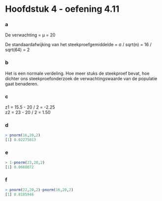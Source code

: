 # Hoofdstuk 4 - oefening 4.11

### a

De verwachting = µ = 20

De standaardafwijking van het steekproefgemiddelde = σ / sqrt(n) = 16 / sqrt(64) = 2

### b

Het is een normale verdeling. Hoe meer stuks de steekproef bevat, hoe dichter ons steekproefonderzoek de verwachtingswaarde van de populatie gaat benaderen.

### c


z1 = 15.5 - 20 / 2 = -2.25  
z2 = 23 - 20 / 2 = 1.50

### d

```R
> pnorm(16,20,2)
[1] 0.02275013
```

### e

```R
> 1-pnorm(23,20,2)
[1] 0.0668072
```

### f
```R
> pnorm(22,20,2)-pnorm(16,20,2)
[1] 0.8185946
```
